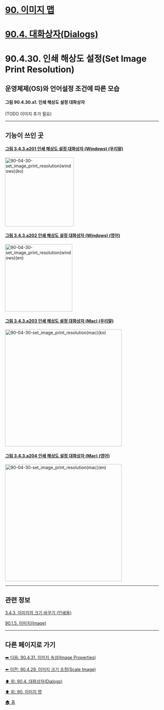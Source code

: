 # [90. 이미지 맵](./90-00-image-map.md)
# [90.4. 대화상자(Dialogs)](./90-04-00-dialogs.md)
# 90.4.30. 인쇄 해상도 설정(Set Image Print Resolution)
## 운영체제(OS)와 언어설정 조건에 따른 모습
#### 그림 90.4.30.a1. 인쇄 해상도 설정 대화상자
(TODO 이미지 추가 필요)

***

## 기능이 쓰인 곳

#### [그림 3.4.3.a201 인쇄 해상도 설정 대화상자 (Windows) (우리말)](https://wonder13662.github.io/gimp/2.10.36_ko/03-04-03-change-the-size-of-an-Image-for-print.html#%EA%B7%B8%EB%A6%BC-343a201-%EC%9D%B8%EC%87%84-%ED%95%B4%EC%83%81%EB%8F%84-%EC%84%A4%EC%A0%95-%EB%8C%80%ED%99%94%EC%83%81%EC%9E%90-windows-%EC%9A%B0%EB%A6%AC%EB%A7%90)
<img width="225" alt="90-04-30-set_image_print_resolution(windows)(ko)" src="https://github.com/wonder13662/gimp/assets/15767104/6f4138fe-b944-4a86-bd46-9b30ddd4181c">

#### [그림 3.4.3.a202 인쇄 해상도 설정 대화상자 (Windows) (영어)](https://wonder13662.github.io/gimp/2.10.36_ko/03-04-03-change-the-size-of-an-Image-for-print.html#%EA%B7%B8%EB%A6%BC-343a202-%EC%9D%B8%EC%87%84-%ED%95%B4%EC%83%81%EB%8F%84-%EC%84%A4%EC%A0%95-%EB%8C%80%ED%99%94%EC%83%81%EC%9E%90-windows-%EC%98%81%EC%96%B4)
<img width="220" alt="90-04-30-set_image_print_resolution(windows)(en)" src="https://github.com/wonder13662/gimp/assets/15767104/7c8b8859-b03d-46c6-bc81-1919f15bea7e">

#### [그림 3.4.3.a203 인쇄 해상도 설정 대화상자 (Mac) (우리말)](https://wonder13662.github.io/gimp/2.10.36_ko/03-04-03-change-the-size-of-an-Image-for-print.html#%EA%B7%B8%EB%A6%BC-343a203-%EC%9D%B8%EC%87%84-%ED%95%B4%EC%83%81%EB%8F%84-%EC%84%A4%EC%A0%95-%EB%8C%80%ED%99%94%EC%83%81%EC%9E%90-mac-%EC%9A%B0%EB%A6%AC%EB%A7%90)
<img width="382" alt="90-04-30-set_image_print_resolution(mac)(ko)" src="https://github.com/wonder13662/gimp/assets/15767104/6d53a0e4-6a99-4011-9094-f2c42a7471d1">

#### [그림 3.4.3.a204 인쇄 해상도 설정 대화상자 (Mac) (영어)](https://wonder13662.github.io/gimp/2.10.36_ko/03-04-03-change-the-size-of-an-Image-for-print.html#%EA%B7%B8%EB%A6%BC-343a204-%EC%9D%B8%EC%87%84-%ED%95%B4%EC%83%81%EB%8F%84-%EC%84%A4%EC%A0%95-%EB%8C%80%ED%99%94%EC%83%81%EC%9E%90-mac-%EC%98%81%EC%96%B4)
<img width="382" alt="90-04-30-set_image_print_resolution(mac)(en)" src="https://github.com/wonder13662/gimp/assets/15767104/b3c02cfc-7e8d-4bc7-826c-4519770070d1">

***

## 관련 정보

[3.4.3. 이미지의 크기 바꾸기 (인쇄용)](./03-04-03-change-the-size-of-an-Image-for-print.md)

[90.1.5. 이미지(Image)](./90-01-05-image.md)

***

## 다른 페이지로 가기

[➡️ 다음: 90.4.31. 이미지 속성(Image Properties)](./90-04-31-image_properties.md)

[⬅️ 이전: 90.4.29. 이미지 크기 조정(Scale Image)](./90-04-29-scale_image.md)

[⬆️ 위: 90.4. 대화상자(Dialogs)](./90-04-00-dialogs.md)

[⬆️ 위: 90. 이미지 맵](./90-00-image-map.md)

[🏠 홈](./00-home.md)
